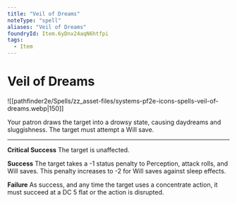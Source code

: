 ```yaml
---
title: "Veil of Dreams"
noteType: "spell"
aliases: "Veil of Dreams"
foundryId: Item.6yDnx24aqN6htfpi
tags:
  - Item
---
```


# Veil of Dreams
![[pathfinder2e/Spells/zz_asset-files/systems-pf2e-icons-spells-veil-of-dreams.webp|150]]

Your patron draws the target into a drowsy state, causing daydreams and sluggishness. The target must attempt a Will save.

* * *

**Critical Success** The target is unaffected.

**Success** The target takes a -1 status penalty to Perception, attack rolls, and Will saves. This penalty increases to -2 for Will saves against sleep effects.

**Failure** As success, and any time the target uses a concentrate action, it must succeed at a DC 5 flat or the action is disrupted.
